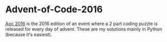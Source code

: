 # Advent-of-Code-2016
[Aoc 2016](https://adventofcode.com/2016) is the 2016 edition of an event where a 2 part coding puzzle is released for every day of advent. These are my solutions mainly in Python (because it's easiest).
